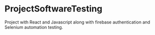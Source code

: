 # ProjectSoftwareTesting
Project with React and Javascript along with firebase authentication and Selenium automation testing.
